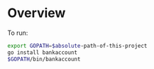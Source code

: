 Overview
========

To run:

```bash
export GOPATH=$absolute-path-of-this-project
go install bankaccount
$GOPATH/bin/bankaccount
```

